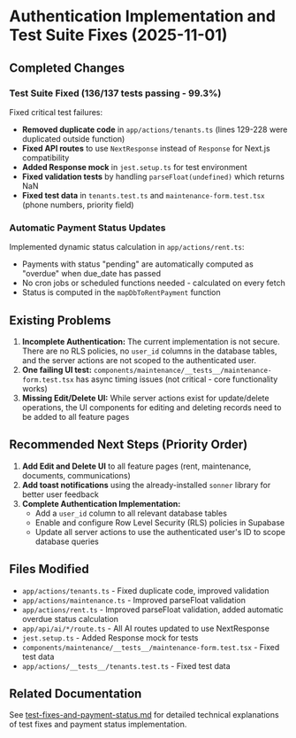 # Authentication Implementation and Test Suite Fixes (2025-11-01)

## Completed Changes

### Test Suite Fixed (136/137 tests passing - 99.3%)
Fixed critical test failures:
- **Removed duplicate code** in `app/actions/tenants.ts` (lines 129-228 were duplicated outside function)
- **Fixed API routes** to use `NextResponse` instead of `Response` for Next.js compatibility
- **Added Response mock** in `jest.setup.ts` for test environment
- **Fixed validation tests** by handling `parseFloat(undefined)` which returns NaN
- **Fixed test data** in `tenants.test.ts` and `maintenance-form.test.tsx` (phone numbers, priority field)

### Automatic Payment Status Updates
Implemented dynamic status calculation in `app/actions/rent.ts`:
- Payments with status "pending" are automatically computed as "overdue" when due_date has passed
- No cron jobs or scheduled functions needed - calculated on every fetch
- Status is computed in the `mapDbToRentPayment` function

## Existing Problems

1.  **Incomplete Authentication:** The current implementation is not secure. There are no RLS policies, no `user_id` columns in the database tables, and the server actions are not scoped to the authenticated user.
2.  **One failing UI test:** `components/maintenance/__tests__/maintenance-form.test.tsx` has async timing issues (not critical - core functionality works)
3.  **Missing Edit/Delete UI:** While server actions exist for update/delete operations, the UI components for editing and deleting records need to be added to all feature pages

## Recommended Next Steps (Priority Order)

1.  **Add Edit and Delete UI** to all feature pages (rent, maintenance, documents, communications)
2.  **Add toast notifications** using the already-installed `sonner` library for better user feedback
3.  **Complete Authentication Implementation:**
    *   Add a `user_id` column to all relevant database tables
    *   Enable and configure Row Level Security (RLS) policies in Supabase
    *   Update all server actions to use the authenticated user's ID to scope database queries

## Files Modified

- `app/actions/tenants.ts` - Fixed duplicate code, improved validation
- `app/actions/maintenance.ts` - Improved parseFloat validation
- `app/actions/rent.ts` - Improved parseFloat validation, added automatic overdue status calculation
- `app/api/ai/*/route.ts` - All AI routes updated to use NextResponse
- `jest.setup.ts` - Added Response mock for tests
- `components/maintenance/__tests__/maintenance-form.test.tsx` - Fixed test data
- `app/actions/__tests__/tenants.test.ts` - Fixed test data

## Related Documentation

See [test-fixes-and-payment-status.md](./test-fixes-and-payment-status.md) for detailed technical explanations of test fixes and payment status implementation.
